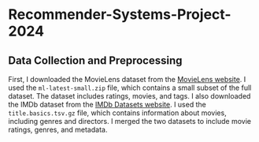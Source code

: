 # Recommender-Systems-Project-2024
## Data Collection and Preprocessing
First, I downloaded the MovieLens dataset from the [MovieLens website](https://grouplens.org/datasets/movielens/). I used the `ml-latest-small.zip` file, which contains a small subset of the full dataset. The dataset includes ratings, movies, and tags.
I also downloaded the IMDb dataset from the [IMDb Datasets website](https://www.imdb.com/interfaces/). I used the `title.basics.tsv.gz` file, which contains information about movies, including genres and directors. I merged the two datasets to include movie ratings, genres, and metadata.
